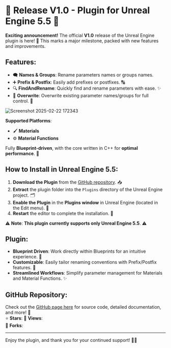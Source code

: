 # 🎉 **Release V1.0 - Plugin for Unreal Engine 5.5** 🎉

**Exciting announcement!** The official **V1.0** release of the Unreal Engine plugin is here! 🚀 This marks a major milestone, packed with new features and improvements.

## Features:  
- 🗨️ **Names & Groups**: Rename parameters names or groups names.  
- ➕ **Prefix & Postfix**: Easily add prefixes or postfixes. 🔠  
- 🔍 **FindAndRename**: Quickly find and rename parameters with ease. ✨  
- 🔄 **Overwrite**: Overwrite existing parameter names/groups for full control. 🔄

![Screenshot 2025-02-22 172343](https://github.com/user-attachments/assets/3ca89f23-d376-457e-8d0c-6d63bcdfbce1)


**Supported Platforms**:  
- 🖌️ **Materials**  
- ⚙️ **Material Functions**

Fully **Blueprint-driven**, with the core written in C++ for **optimal performance**. 💪


## How to Install in Unreal Engine 5.5:
1. **Download the Plugin** from the [GitHub repository](#). 📥  
2. **Extract** the plugin folder into the `Plugins` directory of the Unreal Engine project. 🗂️  
3. **Enable the Plugin** in the **Plugins window** in Unreal Engine (located in the Edit menu). 🔧  
4. **Restart** the editor to complete the installation. 🔄

⚠️ **Note**: **This plugin currently supports only Unreal Engine 5.5**. ⚠️

## Plugin:
- **Blueprint Driven**: Work directly within Blueprints for an intuitive experience. 🧩  
- **Customizable**: Easily tailor renaming conventions with Prefix/Postfix features. 🎨  
- **Streamlined Workflows**: Simplify parameter management for Materials and Material Functions. ✨

## GitHub Repository:
Check out the [GitHub page here](#) for source code, detailed documentation, and more! 📖  
⭐ **Stars**: 
👀 **Views**:  
🍴 **Forks**: 

---

Enjoy the plugin, and thank you for your continued support! 🙏🎉
